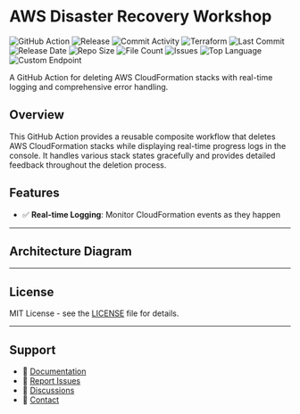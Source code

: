 # AWS Disaster Recovery Workshop

![GitHub Action](https://img.shields.io/badge/GitHub-Action-blue?logo=github)&nbsp;![Release](https://github.com/subhamay-bhattacharyya/5002-disaster-recovery-tf/actions/workflows/release.yaml/badge.svg)&nbsp;![Commit Activity](https://img.shields.io/github/commit-activity/t/subhamay-bhattacharyya/5002-disaster-recovery-tf)&nbsp;![Terraform](https://img.shields.io/badge/AWS-Terraform-orange?logo=amazonaws)&nbsp;![Last Commit](https://img.shields.io/github/last-commit/subhamay-bhattacharyya/5002-disaster-recovery-tf)&nbsp;![Release Date](https://img.shields.io/github/release-date/subhamay-bhattacharyya/5002-disaster-recovery-tf)&nbsp;![Repo Size](https://img.shields.io/github/repo-size/subhamay-bhattacharyya/5002-disaster-recovery-tf)&nbsp;![File Count](https://img.shields.io/github/directory-file-count/subhamay-bhattacharyya/5002-disaster-recovery-tf)&nbsp;![Issues](https://img.shields.io/github/issues/subhamay-bhattacharyya/5002-disaster-recovery-tf)&nbsp;![Top Language](https://img.shields.io/github/languages/top/subhamay-bhattacharyya/5002-disaster-recovery-tf)&nbsp;![Custom Endpoint](https://img.shields.io/endpoint?url=https://gist.githubusercontent.com/bsubhamay/665a4518c86d8209e6a7c0ae9f6da725/raw/5002-disaster-recovery-tf.json?)


A GitHub Action for deleting AWS CloudFormation stacks with real-time logging and comprehensive error handling.

## Overview

This GitHub Action provides a reusable composite workflow that deletes AWS CloudFormation stacks while displaying real-time progress logs in the console. It handles various stack states gracefully and provides detailed feedback throughout the deletion process.

## Features

- ✅ **Real-time Logging**: Monitor CloudFormation events as they happen

---

## Architecture Diagram


---

## License

MIT License - see the [LICENSE](LICENSE) file for details.

---

## Support

- 📖 [Documentation](https://github.com/subhamay-bhattacharyya/5002-disaster-recovery-tf/wiki)
- 🐛 [Report Issues](https://github.com/subhamay-bhattacharyya/5002-disaster-recovery-tf/issues)
- 💬 [Discussions](https://github.com/subhamay-bhattacharyya/5002-disaster-recovery-tf/discussions)
- 📧 [Contact](mailto:support@subhamay.aws@gmail.com)